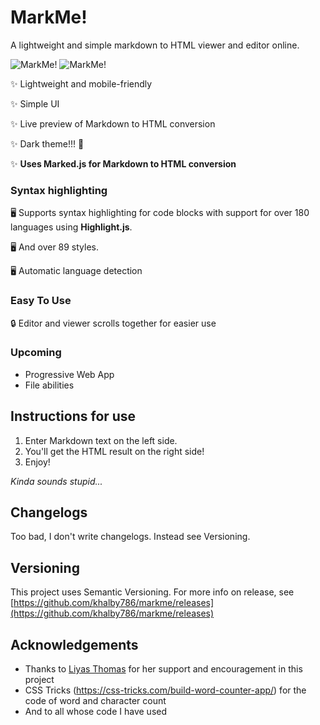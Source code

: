 # MarkMe!

A lightweight and simple markdown to HTML viewer and editor online.

![MarkMe!](https://cdn.glitch.com/e0b394db-80ae-4783-a487-56cecfa7615a%2Fmarkme-light.png?v=1589097625997)
![MarkMe!](https://cdn.glitch.com/e0b394db-80ae-4783-a487-56cecfa7615a%2Fmarkme-dark.png?v=1589097862504)

✨ Lightweight and mobile-friendly

✨ Simple UI

✨ Live preview of Markdown to HTML conversion

✨ Dark theme!!! 🌛

✨ **Uses Marked.js for Markdown to HTML conversion**

### Syntax highlighting

🖥️ Supports syntax highlighting for code blocks with support for over 180 languages using **Highlight.js**.

🖥️ And over 89 styles.

🖥️ Automatic language detection

### Easy To Use

🔒 Editor and viewer scrolls together for easier use

### Upcoming

* Progressive Web App
* File abilities


## Instructions for use

1. Enter Markdown text on the left side.
2. You'll get the HTML result on the right side!
3. Enjoy!

*Kinda sounds stupid...*

## Changelogs

Too bad, I don't write changelogs. Instead see Versioning.

## Versioning

This project uses Semantic Versioning. For more info on release, see [https://github.com/khalby786/markme/releases](https://github.com/khalby786/markme/releases)

## Acknowledgements

* Thanks to [Liyas Thomas](https://liyasthomas.web.app) for her support and encouragement in this project
* CSS Tricks (https://css-tricks.com/build-word-counter-app/) for the code of word and character count
* And to all whose code I have used